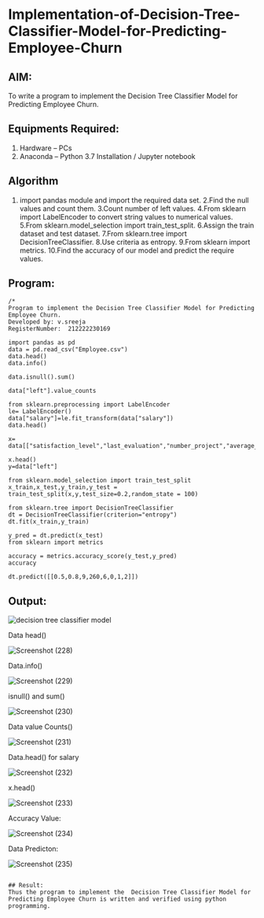# Implementation-of-Decision-Tree-Classifier-Model-for-Predicting-Employee-Churn

## AIM:
To write a program to implement the Decision Tree Classifier Model for Predicting Employee Churn.

## Equipments Required:
1. Hardware – PCs
2. Anaconda – Python 3.7 Installation / Jupyter notebook

## Algorithm
1. import pandas module and import the required data set.
2.Find the null values and count them.
3.Count number of left values.
4.From sklearn import LabelEncoder to convert string values to numerical values.
5.From sklearn.model_selection import train_test_split.
6.Assign the train dataset and test dataset.
7.From sklearn.tree import DecisionTreeClassifier.
8.Use criteria as entropy.
9.From sklearn import metrics.
10.Find the accuracy of our model and predict the require values. 

## Program:
```
/*
Program to implement the Decision Tree Classifier Model for Predicting Employee Churn.
Developed by: v.sreeja
RegisterNumber:  212222230169

import pandas as pd
data = pd.read_csv("Employee.csv")
data.head()
data.info()

data.isnull().sum()

data["left"].value_counts

from sklearn.preprocessing import LabelEncoder
le= LabelEncoder()
data["salary"]=le.fit_transform(data["salary"])
data.head()

x= data[["satisfaction_level","last_evaluation","number_project","average_montly_hours","time_spend_company","Work_accident","promotion_last_5years","salary"]]

x.head()
y=data["left"]

from sklearn.model_selection import train_test_split
x_train,x_test,y_train,y_test = train_test_split(x,y,test_size=0.2,random_state = 100)

from sklearn.tree import DecisionTreeClassifier
dt = DecisionTreeClassifier(criterion="entropy")
dt.fit(x_train,y_train)

y_pred = dt.predict(x_test)
from sklearn import metrics

accuracy = metrics.accuracy_score(y_test,y_pred)
accuracy

dt.predict([[0.5,0.8,9,260,6,0,1,2]])
```

## Output:
![decision tree classifier model](sam.png)

Data head()

![Screenshot (228)](https://github.com/VelasiriSreeja/Implementation-of-Decision-Tree-Classifier-Model-for-Predicting-Employee-Churn/assets/118344328/401af0d5-c662-49ba-8223-f504af4f1e04)

Data.info()

![Screenshot (229)](https://github.com/VelasiriSreeja/Implementation-of-Decision-Tree-Classifier-Model-for-Predicting-Employee-Churn/assets/118344328/029bfd8c-f6f6-4e8e-b813-542bb981c8df)

isnull() and sum()

![Screenshot (230)](https://github.com/VelasiriSreeja/Implementation-of-Decision-Tree-Classifier-Model-for-Predicting-Employee-Churn/assets/118344328/27a1dd28-f427-442b-a432-3e4290205046)

Data value Counts()

![Screenshot (231)](https://github.com/VelasiriSreeja/Implementation-of-Decision-Tree-Classifier-Model-for-Predicting-Employee-Churn/assets/118344328/27fff9e4-28ce-4b24-862e-e9419b754cbc)

Data.head() for salary

![Screenshot (232)](https://github.com/VelasiriSreeja/Implementation-of-Decision-Tree-Classifier-Model-for-Predicting-Employee-Churn/assets/118344328/d5154e3f-27f1-4bc7-b003-d815bb6cb98f)

x.head()

![Screenshot (233)](https://github.com/VelasiriSreeja/Implementation-of-Decision-Tree-Classifier-Model-for-Predicting-Employee-Churn/assets/118344328/19cd9770-b8a0-4a83-b936-b789de512118)

Accuracy Value:

![Screenshot (234)](https://github.com/VelasiriSreeja/Implementation-of-Decision-Tree-Classifier-Model-for-Predicting-Employee-Churn/assets/118344328/db71f4ec-740a-4e8c-9a35-3d38e1f9f62c)

Data Predicton:

![Screenshot (235)](https://github.com/VelasiriSreeja/Implementation-of-Decision-Tree-Classifier-Model-for-Predicting-Employee-Churn/assets/118344328/c80a4dcc-91e1-4170-95ed-7708f80d02fe)
```

## Result:
Thus the program to implement the  Decision Tree Classifier Model for Predicting Employee Churn is written and verified using python programming.
